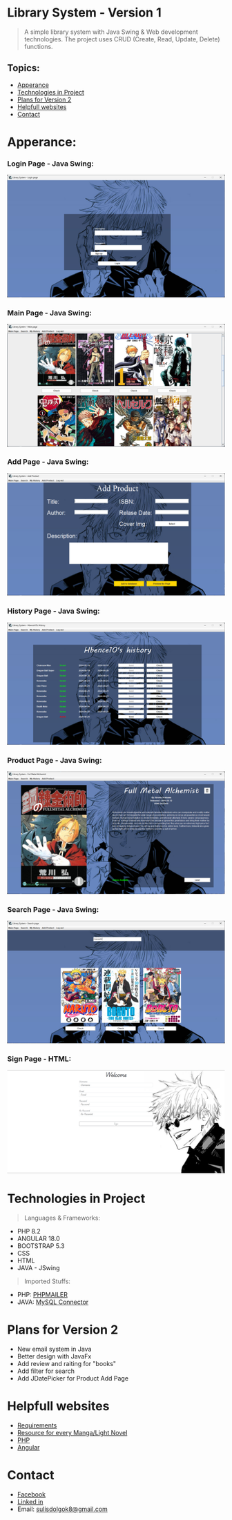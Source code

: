 # Library System - Version 1

> A simple library system with Java Swing & Web development technologies. The project uses CRUD (Create, Read, Update, Delete) functions.

## Topics: 
* [Apperance](#Apperance)
* [Technologies in Project](#technologies-in-project)
* [Plans for Version 2](plans-for-version-2)
* [Helpfull websites](#plans-for-version-2)
* [Contact](#Contact)

# Apperance: 
### Login Page - Java Swing: 
![Login Page](readmeImgs/loginPage.png)

### Main Page - Java Swing:
![Login Page](readmeImgs/mainPage.png)

### Add Page - Java Swing:
![Login Page](readmeImgs/addPage.png)

### History Page - Java Swing:
![Login Page](readmeImgs/historyPage.png)

### Product Page - Java Swing:
![Login Page](readmeImgs/productPage.png)

### Search Page - Java Swing:
![Login Page](readmeImgs/searchPage.png)

### Sign Page - HTML:
![Login Page](readmeImgs/signPage.png)

# Technologies in Project
>Languages & Frameworks:
* PHP 8.2
* ANGULAR 18.0
* BOOTSTRAP 5.3
* CSS
* HTML
* JAVA - JSwing

> Imported Stuffs:
* PHP: [PHPMAILER](https://github.com/PHPMailer/PHPMailer)
* JAVA: [MySQL Connector](https://dev.mysql.com/downloads/connector/j/)

# Plans for Version 2
* New email system in Java
* Better design with JavaFx
* Add review and raiting for "books"
* Add filter for search
* Add JDatePicker for Product Add Page

# Helpfull websites
* [Requirements](https://www.naukri.com/code360/library/design-a-library-management-system-low-level-design)
* [Resource for every Manga/Light Novel](https://myanimelist.net)
* [PHP](https://www.php.net/)
* [Angular](https://angular.dev/overview)

# Contact
* [Facebook](https://www.facebook.com/halmai.bence.5?locale=hu_HU)
* [Linked in](https://www.linkedin.com/in/halmai-bence-5264062a4/)
* Email: sulisdolgok8@gmail.com


